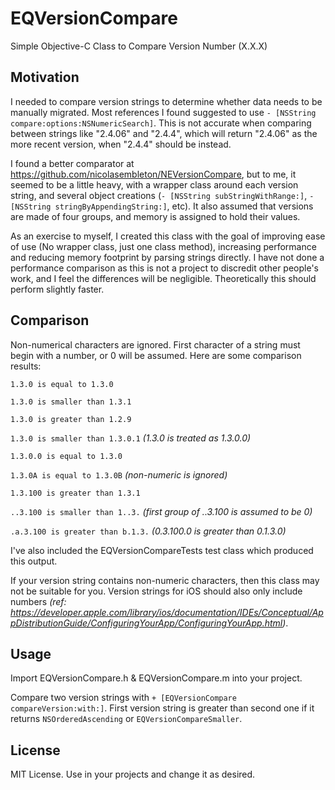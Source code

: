 EQVersionCompare
================

Simple Objective-C Class to Compare Version Number (X.X.X)

Motivation
----------

I needed to compare version strings to determine whether data needs to be manually migrated. Most references I found suggested to use `- [NSString compare:options:NSNumericSearch]`. This is not accurate when comparing between strings like "2.4.06" and "2.4.4", which will return "2.4.06" as the more recent version, when "2.4.4" should be instead.

I found a better comparator at https://github.com/nicolasembleton/NEVersionCompare, but to me, it seemed to be a little heavy, with a wrapper class around each version string, and several object creations (`- [NSString subStringWithRange:]`, `- [NSString stringByAppendingString:]`, etc). It also assumed that versions are made of four groups, and memory is assigned to hold their values.

As an exercise to myself, I created this class with the goal of improving ease of use (No wrapper class, just one class method), increasing performance and reducing memory footprint by parsing strings directly. I have not done a performance comparison as this is not a project to discredit other people's work, and I feel the differences will be negligible. Theoretically this should perform slightly faster.

Comparison
----------

Non-numerical characters are ignored. First character of a string must begin with a number, or 0 will be assumed. Here are some comparison results:

`1.3.0 is equal to 1.3.0`

`1.3.0 is smaller than 1.3.1`

`1.3.0 is greater than 1.2.9`

`1.3.0 is smaller than 1.3.0.1` *(1.3.0 is treated as 1.3.0.0)*

`1.3.0.0 is equal to 1.3.0`

`1.3.0A is equal to 1.3.0B` *(non-numeric is ignored)*

`1.3.100 is greater than 1.3.1`

`..3.100 is smaller than 1..3.` *(first group of ..3.100 is assumed to be 0)*

`.a.3.100 is greater than b.1.3.` *(0.3.100.0 is greater than 0.1.3.0)*

I've also included the EQVersionCompareTests test class which produced this output.

If your version string contains non-numeric characters, then this class may not be suitable for you. Version strings for iOS should also only include numbers *(ref: https://developer.apple.com/library/ios/documentation/IDEs/Conceptual/AppDistributionGuide/ConfiguringYourApp/ConfiguringYourApp.html)*.

Usage
-----

Import EQVersionCompare.h & EQVersionCompare.m into your project.

Compare two version strings with `+ [EQVersionCompare compareVersion:with:]`. First version string is greater than second one if it returns `NSOrderedAscending` or `EQVersionCompareSmaller`.

License
-------

MIT License. Use in your projects and change it as desired.
